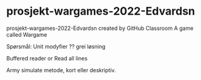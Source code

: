 # prosjekt-wargames-2022-Edvardsn
prosjekt-wargames-2022-Edvardsn created by GitHub Classroom
A game called Wargame

Spørsmål:
Unit modyfier ?? grei løsning

Buffered reader or Read all lines

Army simulate metode, kort eller deskriptiv.
